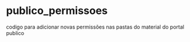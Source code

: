 # publico_permissoes
codigo para adicionar novas permissões nas pastas do material do portal publico
